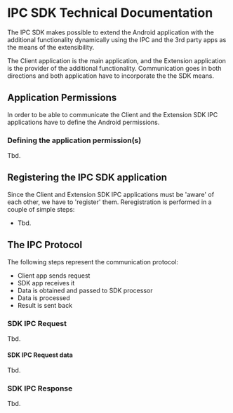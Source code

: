# IPC SDK Technical Documentation

The IPC SDK makes possible to extend the Android application with the additional functionality 
dynamically using the IPC and the 3rd party apps as the means of the extensibility.

The Client application is the main application, and the Extension application is the provider of 
the additional functionality. Communication goes in both directions and both application have to 
incorporate the the SDK means.

## Application Permissions

In order to be able to communicate the Client and the Extension SDK IPC applications have to define
the Android permissions.

### Defining the application permission(s)

Tbd.

## Registering the IPC SDK application

Since the Client and Extension SDK IPC applications must be 'aware' of each other, we have to 
'register' them. Reregistration is performed in a couple of simple steps:

- Tbd.

## The IPC Protocol

The following steps represent the communication protocol:

- Client app sends request
- SDK app receives it
- Data is obtained and passed to SDK processor
- Data is processed
- Result is sent back

### SDK IPC Request

Tbd.

#### SDK IPC Request data

Tbd.

### SDK IPC Response

Tbd.